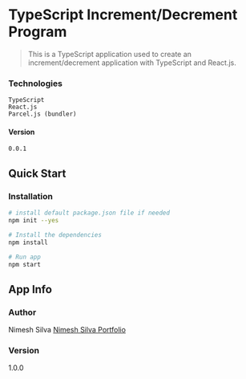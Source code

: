 # TypeScript Increment/Decrement Program

> This is a TypeScript application used to create an increment/decrement application with TypeScript and React.js.
### Technologies

    TypeScript
    React.js
    Parcel.js (bundler)

#### Version

    0.0.1
## Quick Start

### Installation

``` bash
# install default package.json file if needed
npm init --yes

# Install the dependencies
npm install

# Run app
npm start
```

## App Info

### Author

Nimesh Silva
[Nimesh Silva Portfolio](https://nimeshsilvaportfolio.netlify.com/)

### Version

1.0.0
